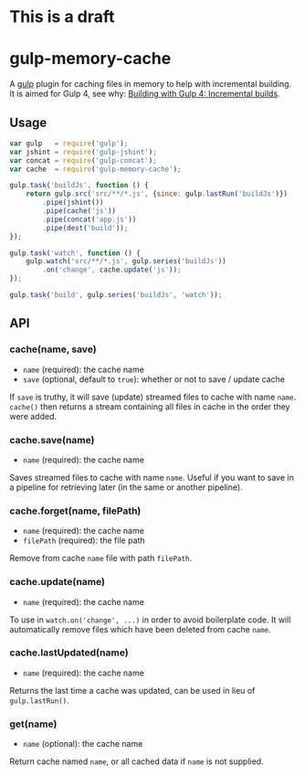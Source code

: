# This is a draft

# gulp-memory-cache

A [gulp](https://github.com/gulpjs/gulp) plugin for caching files in memory to help with incremental building.
It is aimed for Gulp 4, see why: [Building with Gulp 4: Incremental builds](http://blog.reactandbethankful.com/).

## Usage

```javascript
var gulp   = require('gulp');
var jshint = require('gulp-jshint');
var concat = require('gulp-concat');
var cache  = require('gulp-memory-cache');

gulp.task('buildJs', function () {
    return gulp.src('src/**/*.js', {since: gulp.lastRun('buildJs')})
        .pipe(jshint())
        .pipe(cache('js'))
        .pipe(concat('app.js'))
        .pipe(dest('build'));
});

gulp.task('watch', function () {
    gulp.watch('src/**/*.js', gulp.series('buildJs'))
        .on('change', cache.update('js'));
});

gulp.task('build', gulp.series('buildJs', 'watch'));
```


## API

### cache(name, save)

- `name` (required): the cache name
- `save` (optional, default to `true`): whether or not to save / update cache

If `save` is truthy, it will save (update) streamed files to cache with name `name`.
`cache()` then returns a stream containing all files in cache in the order they were added.

### cache.save(name)

- `name` (required): the cache name

Saves streamed files to cache with name `name`. Useful if you want to save
in a pipeline for retrieving later (in the same or another pipeline).


### cache.forget(name, filePath)

- `name` (required): the cache name
- `filePath` (required): the file path

Remove from cache `name` file with path `filePath`.

### cache.update(name)

- `name` (required): the cache name

To use in `watch.on('change', ...)` in order to avoid boilerplate code. It will automatically remove files which have
been deleted from cache `name`.

### cache.lastUpdated(name)

- `name` (required): the cache name

Returns the last time a cache was updated, can be used in lieu of `gulp.lastRun()`.

### get(name)

- `name` (optional): the cache name

Return cache named `name`, or all cached data if `name` is not supplied.
